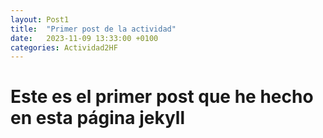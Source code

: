 ```yaml
---
layout: Post1
title:  "Primer post de la actividad"
date:   2023-11-09 13:33:00 +0100
categories: Actividad2HF
---
```


# Este es el primer post que he hecho en esta página jekyll